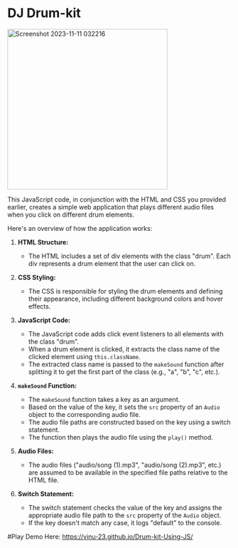 # DJ Drum-kit 

<img width="360" alt="Screenshot 2023-11-11 032216" src="https://github.com/ViNu-23/Drum-kit/assets/59360964/4d7b6b77-628d-4e8f-8181-66b30cba999b">

This JavaScript code, in conjunction with the HTML and CSS you provided earlier, creates a simple web application that plays different audio files when you click on different drum elements.

Here's an overview of how the application works:

1. **HTML Structure:**
   - The HTML includes a set of div elements with the class "drum". Each div represents a drum element that the user can click on.

2. **CSS Styling:**
   - The CSS is responsible for styling the drum elements and defining their appearance, including different background colors and hover effects.

3. **JavaScript Code:**
   - The JavaScript code adds click event listeners to all elements with the class "drum".
   - When a drum element is clicked, it extracts the class name of the clicked element using `this.className`.
   - The extracted class name is passed to the `makeSound` function after splitting it to get the first part of the class (e.g., "a", "b", "c", etc.).

4. **`makeSound` Function:**
   - The `makeSound` function takes a key as an argument.
   - Based on the value of the key, it sets the `src` property of an `Audio` object to the corresponding audio file.
   - The audio file paths are constructed based on the key using a switch statement.
   - The function then plays the audio file using the `play()` method.

5. **Audio Files:**
   - The audio files ("audio/song (1).mp3", "audio/song (2).mp3", etc.) are assumed to be available in the specified file paths relative to the HTML file.

6. **Switch Statement:**
   - The switch statement checks the value of the key and assigns the appropriate audio file path to the `src` property of the `Audio` object.
   - If the key doesn't match any case, it logs "default" to the console.

#Play Demo Here: https://vinu-23.github.io/Drum-kit-Using-JS/
